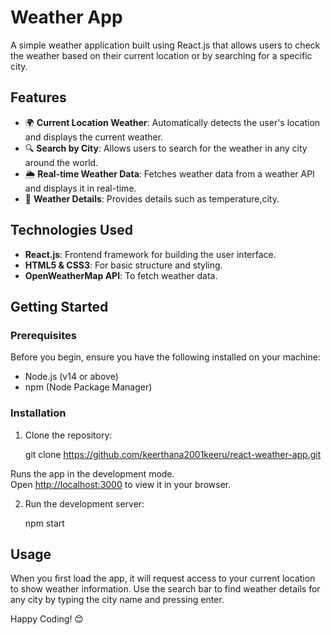 # Weather App

A simple weather application built using React.js that allows users to check the weather based on their current location or by searching for a specific city.

## Features

- 🌍 **Current Location Weather**: Automatically detects the user's location and displays the current weather.
- 🔍 **Search by City**: Allows users to search for the weather in any city around the world.
- 🌦️ **Real-time Weather Data**: Fetches weather data from a weather API and displays it in real-time.
- 📅 **Weather Details**: Provides details such as temperature,city.

## Technologies Used

- **React.js**: Frontend framework for building the user interface.
- **HTML5 & CSS3**: For basic structure and styling.
- **OpenWeatherMap API**: To fetch weather data.

## Getting Started

### Prerequisites

Before you begin, ensure you have the following installed on your machine:

- Node.js (v14 or above)
- npm (Node Package Manager)

### Installation

1. Clone the repository:

   git clone https://github.com/keerthana2001keeru/react-weather-app.git

Runs the app in the development mode.\
Open [http://localhost:3000](http://localhost:3000) to view it in your browser.

2. Run the development server:

   npm start


## Usage
When you first load the app, it will request access to your current location to show weather information.
Use the search bar to find weather details for any city by typing the city name and pressing enter.

Happy Coding! 😊

















